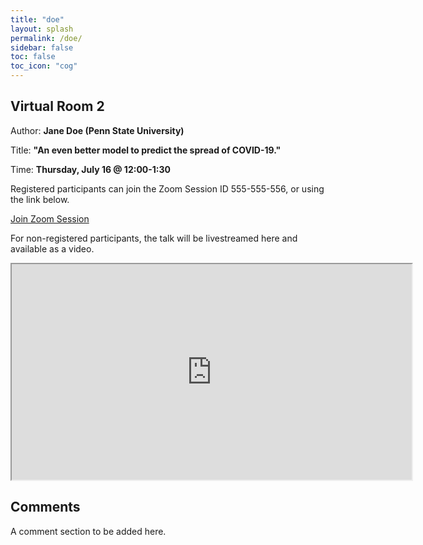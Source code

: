 ```yaml
---
title: "doe"
layout: splash
permalink: /doe/
sidebar: false
toc: false
toc_icon: "cog"
---
```


## Virtual Room 2

Author: **Jane Doe (Penn State University)**

Title: **"An even better model to predict the spread of COVID-19."**

Time: **Thursday, July 16 @ 12:00-1:30**

Registered participants can join the Zoom Session ID 555-555-556, or using the link below.

<a href="https://www.zoom.us" target="_blank" class="btn btn-lg btn--primary">Join Zoom Session</a>

For non-registered participants, the talk will be livestreamed here and available as a video.

<iframe width="640" height="345" src="https://www.youtube.com/embed/tgbNymZ7vqY">
</iframe>

## Comments

A comment section to be added here.
